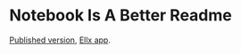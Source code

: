 # Notebook Is A Better Readme

[Published version](https://matyunya-readme.ellx.app/), [Ellx app](https://ellx.io/matyunya/readme/index.md).

